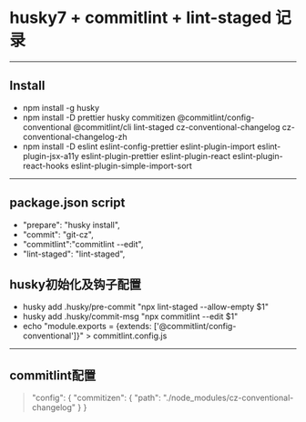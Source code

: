 # husky7 + commitlint + lint-staged 记录

---

## Install

* npm install -g husky
* npm install -D prettier husky commitizen @commitlint/config-conventional @commitlint/cli lint-staged cz-conventional-changelog cz-conventional-changelog-zh
* npm install -D eslint eslint-config-prettier eslint-plugin-import eslint-plugin-jsx-a11y eslint-plugin-prettier eslint-plugin-react eslint-plugin-react-hooks eslint-plugin-simple-import-sort

---

## package.json script

* "prepare": "husky install",
* "commit": "git-cz",
* "commitlint":"commitlint --edit",
* "lint-staged": "lint-staged",


## husky初始化及钩子配置

* husky add .husky/pre-commit "npx lint-staged --allow-empty $1"
* husky add .husky/commit-msg "npx commitlint --edit $1"
* echo "module.exports = {extends: ['@commitlint/config-conventional']}" > commitlint.config.js

---

## commitlint配置

> "config": {
  "commitizen": {
    "path": "./node_modules/cz-conventional-changelog"
  }
}
